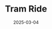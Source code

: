 ---
title: Tram Ride
fulltitle: Tram Ride

date: 2025-03-04

tags:
- 2025
characters:
- tzipora
categories:
- sketch
- machines & vehicles
keywords:
- 2025

rgb: 167, 158, 91

url: /stories/tram-ride/
image: /images/fullres/tram-ride.jpg
caption: Vekllei operates special school trams on busy routes. Tzipora is wearing an cape because it cools off in the north atlantic autumn.
---